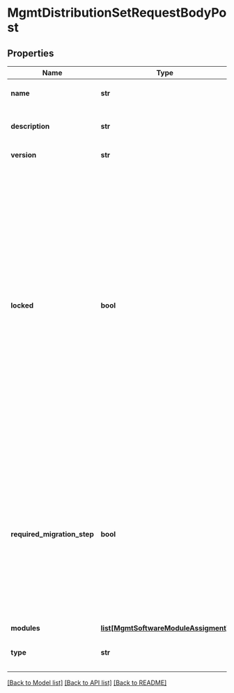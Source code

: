 # MgmtDistributionSetRequestBodyPost

## Properties
Name | Type | Description | Notes
------------ | ------------- | ------------- | -------------
**name** | **str** | The name of the entity | [optional] 
**description** | **str** | The description of the entity | [optional] 
**version** | **str** | Package version | [optional] 
**locked** | **bool** | Should be set only if change of locked state is requested. If put, the distribution set locked flag will be set to the requested. Note: unlock (i.e. set this property to false) with extreme care! In general once distribution set is locked it shall not be unlocked. Note that it could have been assigned / deployed to targets. | [optional] 
**required_migration_step** | **bool** | True if DS is a required migration step for another DS. As a result the DS’s assignment will not be cancelled when another DS is assigned (note: updatable only if DS is not yet assigned to a target) | [optional] 
**modules** | [**list[MgmtSoftwareModuleAssigment]**](MgmtSoftwareModuleAssigment.md) |  | [optional] 
**type** | **str** | The type of the distribution set | [optional] 

[[Back to Model list]](../README.md#documentation-for-models) [[Back to API list]](../README.md#documentation-for-api-endpoints) [[Back to README]](../README.md)

